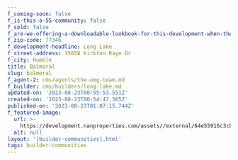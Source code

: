 ```yaml
---
f_coming-soon: false
f_is-this-a-55-community: false
f_sold: false
f_are-we-offering-a-downloadable-lookbook-for-this-development-when-they-submit-their-contact-info: false
f_zip-code: 77346
f_development-headline: Long Lake
f_street-address: 15658 Kirkton Raye Dr
f_city: Humble
title: Balmoral
slug: balmoral
f_agent-2: cms/agents/the-omg-team.md
f_builder: cms/builders/long-lake.md
updated-on: '2023-08-23T00:55:53.551Z'
created-on: '2023-08-23T00:54:47.365Z'
published-on: '2023-08-23T01:07:15.744Z'
f_featured-image:
  url: >-
    https://development.nanproperties.com/assets//external/64e55916c3c8c335efc19914_new-homes-community-balmoral-humble-tx.webp
  alt: null
layout: '[builder-communities].html'
tags: builder-communities
---
```



